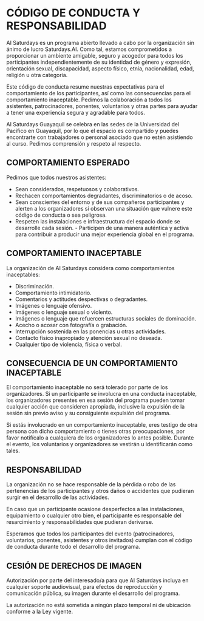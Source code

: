 # CÓDIGO DE CONDUCTA Y RESPONSABILIDAD

AI Saturdays es un programa abierto llevado a cabo por la organización sin ánimo de lucro Saturdays.AI. Como tal, estamos comprometidos a proporcionar un ambiente amigable, seguro y acogedor para todos los participantes independientemente de su identidad de género y expresión, orientación sexual, discapacidad, aspecto físico, etnia, nacionalidad, edad, religión u otra categoría.

Este código de conducta resume nuestras expectativas para el comportamiento de los participantes, así como las consecuencias para el comportamiento inaceptable. Pedimos la colaboración a todos los asistentes, patrocinadores, ponentes, voluntarios y otras partes para ayudar a tener una experiencia segura y agradable para todos.

AI Saturdays Guayaquil se celebra en las sedes de la Universidad del Pacífico en Guayaquil, por lo que el espacio es compartido y puedes encontrarte con trabajadores o personal asociado que no estén asistiendo al curso. Pedimos comprensión y respeto al respecto.

## COMPORTAMIENTO ESPERADO
Pedimos que todos nuestros asistentes:
- Sean considerados, respetuosos y colaborativos.
- Rechacen comportamientos degradantes, discriminatorios o de acoso.
- Sean conscientes del entorno y de sus compañeros participantes y alerten a los organizadores si observan una situación que vulnere este código de conducta o sea peligrosa.
- Respeten las instalaciones e infraestructura del espacio donde se desarrolle cada sesión. - Participen de una manera auténtica y activa para contribuir a producir una mejor experiencia global en el programa.

## COMPORTAMIENTO INACEPTABLE
La organización de AI Saturdays considera como comportamientos inaceptables:

- Discriminación.
- Comportamiento intimidatorio.
- Comentarios y actitudes despectivas o degradantes.
- Imágenes o lenguaje ofensivo.
- Imágenes o lenguaje sexual o violento.
- Imágenes o lenguaje que refuercen estructuras sociales de dominación.
- Acecho o acosar con fotografía o grabación.
- Interrupción sostenida en las ponencias u otras actividades.
- Contacto físico inapropiado y atención sexual no deseada.
- Cualquier tipo de violencia, física o verbal.

## CONSECUENCIA DE UN COMPORTAMIENTO INACEPTABLE

El comportamiento inaceptable no será tolerado por parte de los organizadores. Si un participante se involucra en una conducta inaceptable, los organizadores presentes en esa sesión del programa pueden tomar cualquier acción que consideren apropiada, inclusive la expulsión de la sesión sin previo aviso y su consiguiente expulsión del programa. 

Si estás involucrado en un comportamiento inaceptable, eres testigo de otra persona con dicho comportamiento o tienes otras preocupaciones, por favor notifícalo a cualquiera de los organizadores lo antes posible. Durante el evento, los voluntarios y organizadores se vestirán u identificarán como tales.

## RESPONSABILIDAD
La organización no se hace responsable de la pérdida o robo de las pertenencias de los participantes y otros daños o accidentes que pudieran surgir en el desarrollo de las actividades.

En caso que un participante ocasione desperfectos a las instalaciones, equipamiento o cualquier otro bien, el participante es responsable del resarcimiento y responsabilidades que pudieran derivarse.

Esperamos que todos los participantes del evento (patrocinadores, voluntarios, ponentes, asistentes y otros invitados) cumplan con el código de conducta durante todo el desarrollo del programa.


## CESIÓN DE DERECHOS DE IMAGEN

Autorización por parte del interesado/a para que AI Saturdays incluya en cualquier soporte audiovisual, para efectos de reproducción y comunicación pública, su imagen durante el desarrollo del programa.

La autorización no está sometida a ningún plazo temporal ni de ubicación conforme a la Ley vigente.
